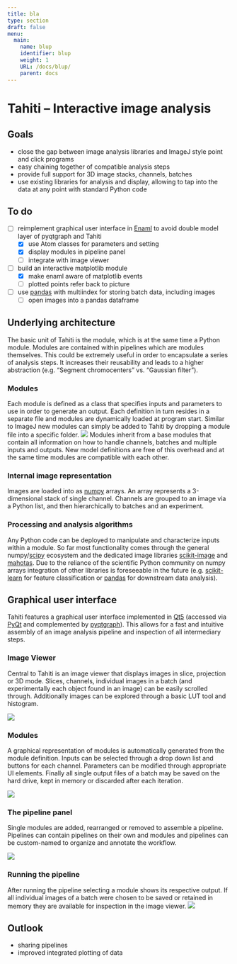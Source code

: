 ```yaml
---
title: bla
type: section
draft: false
menu:
  main:
    name: blup
    identifier: blup
    weight: 1
    URL: /docs/blup/
    parent: docs
---
```


# Tahiti – Interactive image analysis

## Goals
- close the gap between image analysis libraries and ImageJ style point and click programs
- easy chaining together of compatible analysis steps
- provide full support for 3D image stacks, channels, batches
- use existing libraries for analysis and display, allowing to tap into the data at any point with standard Python code

## To do

- [ ] reimplement graphical user interface in [Enaml][2] to avoid double model layer of pyqtgraph and Tahiti
	- [x] use Atom classes for parameters and setting
	- [x] display modules in pipeline panel
	- [ ] integrate with image viewer
- [ ] build an interactive matplotlib module
	- [x] make enaml aware of matplotlib events
	- [ ] plotted points refer back to picture
- [ ] use [pandas][10] with multiindex for storing batch data, including images
	- [ ] open images into a pandas dataframe

## Underlying architecture
The basic unit of Tahiti is the module, which is at the same time a Python module. Modules are contained within pipelines which are modules themselves. This could be extremely useful in order to encapsulate a series of analysis steps. It increases their reusability and leads to a higher abstraction (e.g. “Segment chromocenters” vs. “Gaussian filter”).

### Modules
Each module is defined as a class that specifies inputs and parameters to use in order to generate an output. Each definition in turn resides in a separate file and modules are dynamically loaded at program start. Similar to ImageJ new modules can simply be added to Tahiti by dropping a module file into a specific folder.
![][image-1]
Modules inherit from a base modules that contain all information  on how to handle channels, batches and multiple inputs and outputs. New model definitions are free of this overhead and at the same time modules are compatible with each other.

### Internal image representation
Images are loaded into as [numpy][12] arrays. An array represents a 3-dimensional stack of single channel. Channels are grouped to an image via a Python list, and then hierarchically to batches and an experiment.

### Processing and analysis algorithms
Any Python code can be deployed to manipulate and characterize inputs within a module. So far most functionality comes through the general numpy/[scipy][13] ecosystem and the dedicated image libraries [scikit-image][14] and [mahotas][15]. Due to the reliance of the scientific Python community on numpy arrays integration of other libraries is foreseeable in the future (e.g. [scikit-learn][16] for feature classification or [pandas][17] for downstream data analysis).

## Graphical user interface
Tahiti features a graphical user interface implemented in [Qt5][18] (accessed via [PyQt][19] and complemented by [pyqtgraph][20]). This allows for a fast and intuitive assembly of an image analysis pipeline and inspection of all intermediary steps.

### Image Viewer
Central to Tahiti is an image viewer that displays images in slice, projection or 3D mode. Slices, channels, individual images in a batch (and experimentally each object found in an image) can be easily scrolled through. Additionally images can be explored through a basic LUT tool and histogram.

![][image-2]

### Modules
A graphical representation of modules is automatically generated from the module definition. Inputs can be selected through a drop down list and buttons for each channel. Parameters can be modified through appropriate UI elements. Finally all single output files of a batch may be saved on the hard drive, kept in memory or discarded after each iteration.

![][image-3]

### The pipeline panel
Single modules are added, rearranged or removed to assemble a pipeline. Pipelines can contain pipelines on their own and modules and pipelines can be custom-named to organize and annotate the workflow.

![][image-4]

### Running the pipeline
After running the pipeline selecting a module shows its respective output. If all individual images of a batch were chosen to be saved or retained in memory they are available for inspection in the image viewer.
![][image-5]

## Outlook
- sharing pipelines
- improved integrated plotting of data

[2]:	https://nucleic.github.io/enaml/docs/index.html
[10]:	http://pandas.pydata.org/index.html
[12]:	http://www.numpy.org
[13]:	https://www.scipy.org
[14]:	http://mahotas.readthedocs.io/en/latest/index.html
[15]:	http://mahotas.readthedocs.io/en/latest/index.html
[16]:	http://scikit-learn.org/stable/
[17]:	http://pandas.pydata.org/index.html
[18]:	https://www.qt.io
[19]:	https://www.riverbankcomputing.com/news
[20]:	http://www.pyqtgraph.org

[image-1]:	/docs/images/module-definition.jpg
[image-2]:	/docs/images/image-viewer.jpg
[image-3]:	/docs/images/module-gui.jpg
[image-4]:	/docs/images/pipeline.jpg
[image-5]:	/docs/images/pipeline-viewing.jpg

